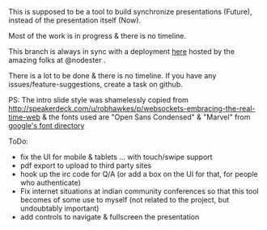 This is supposed to be a tool to build synchronize presentations (Future), instead of the presentation itself (Now).

Most of the work is in progress & there is no timeline.

This branch is always in sync with a deployment [here](http://slides.netroy.in/) hosted by the amazing folks at @nodester .

There is a lot to be done & there is no timeline.
If you have any issues/feature-suggestions, create a task on github.


PS: The intro slide style was shamelessly copied from <http://speakerdeck.com/u/robhawkes/p/websockets-embracing-the-real-time-web> & the fonts used are "Open Sans Condensed" & "Marvel" from [google's font directory](http://www.google.com/webfonts)


ToDo:
* fix the UI for mobile & tablets ... with touch/swipe support
* pdf export to upload to third party sites
* hook up the irc code for Q/A (or add a box on the UI for that, for people who authenticate)
* Fix internet situations at indian community conferences so that this tool becomes of some use to myself (not related to the project, but undoubtably important)
* add controls to navigate & fullscreen the presentation
